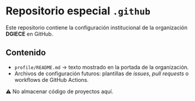 # Repositorio especial `.github`

Este repositorio contiene la configuración institucional de la organización **DGIECE** en GitHub.

## Contenido
- `profile/README.md` → texto mostrado en la portada de la organización.
- Archivos de configuración futuros: plantillas de *issues*, *pull requests* o workflows de GitHub Actions.

⚠️ No almacenar código de proyectos aquí.
